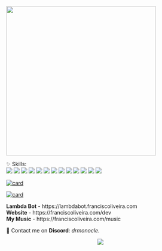 <img src="https://i.imgur.com/ySV1Q13.png" height="400px" align="center">

<p align="left">
  ✨ Skills: <br>
<img src="https://img.shields.io/badge/Python-3776AB?style=for-the-badge&logo=python&logoColor=white">
<img src="https://img.shields.io/badge/HTML5-E34F26?style=for-the-badge&logo=html5&logoColor=white">
<img src="https://img.shields.io/badge/CSS3-1572B6?style=for-the-badge&logo=css3&logoColor=white">
<img src="https://img.shields.io/badge/JavaScript-F7DF1E?style=for-the-badge&logo=javascript&logoColor=black">
<img src="https://img.shields.io/badge/MySQL-00000F?style=for-the-badge&logo=mysql&logoColor=white">
<img src="https://img.shields.io/badge/Heroku-430098?style=for-the-badge&logo=heroku&logoColor=white">
<img src="https://img.shields.io/badge/Netlify-00C7B7?style=for-the-badge&logo=netlify&logoColor=white">
<img src="https://img.shields.io/badge/Microsoft_Excel-217346?style=for-the-badge&logo=microsoft-excel&logoColor=white">
<img src="https://img.shields.io/badge/Microsoft_PowerPoint-B7472A?style=for-the-badge&logo=microsoft-powerpoint&logoColor=white">
<img src="https://img.shields.io/badge/Microsoft_Access-A4373A?style=for-the-badge&logo=microsoft-access&logoColor=white">
<img src="https://img.shields.io/badge/Microsoft_Office-D83B01?style=for-the-badge&logo=microsoft-office&logoColor=white">
<img src="https://img.shields.io/badge/Microsoft_Word-2B579A?style=for-the-badge&logo=microsoft-word&logoColor=white">
<img src="https://img.shields.io/badge/Microsoft-666666?style=for-the-badge&logo=microsoft&logoColor=white">
 
</p>

[![card](https://github-readme-stats.vercel.app/api?username=dr-monocle&theme=dark)](https://github.com/dr-monocle/)

[![card](https://github-readme-stats.vercel.app/api/top-langs/?username=dr-monocle&layout=compact&theme=dark)](https://github.com/dr-monocle/)

<p align="left">
<b>Lambda Bot</b> - https://lambdabot.franciscoliveira.com
<br><b>Website</b> - https://franciscoliveira.com/dev
<br><b>My Music</b> - https://franciscoliveira.com/music
</p>

<p align="left">
  📩 Contact me on <b>Discord</b>: <i>drmonocle.</i>
</p>

<p align="center">
  <a href="mailto:francisco@franciscoliveira.com" alt="Gmail">
  <img src="https://img.shields.io/badge/-Gmail-FF0000?style=flat-square&labelColor=FF0000&logo=gmail&logoColor=white" /></a>
</p>  
